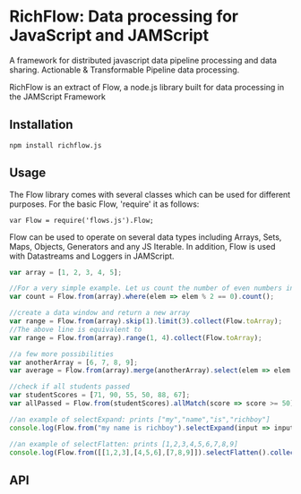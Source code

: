 RichFlow: Data processing for JavaScript and JAMScript
======================================================
A framework for distributed javascript data pipeline processing and data sharing. Actionable & Transformable Pipeline data processing.

RichFlow is an extract of Flow, a node.js library built for data processing in the JAMScript Framework

Installation
------------

`npm install richflow.js`


Usage
-----
The Flow library comes with several classes which can be used for different purposes. 
For the basic Flow, 'require' it as follows:

`var Flow = require('flows.js').Flow;`

Flow can be used to operate on several data types including Arrays, Sets, Maps, Objects, Generators and any JS Iterable. 
In addition, Flow is used with Datastreams and Loggers in JAMScript.

```javascript
var array = [1, 2, 3, 4, 5];

//For a very simple example. Let us count the number of even numbers in the array
var count = Flow.from(array).where(elem => elem % 2 == 0).count();

//create a data window and return a new array
var range = Flow.from(array).skip(1).limit(3).collect(Flow.toArray);
//The above line is equivalent to
var range = Flow.from(array).range(1, 4).collect(Flow.toArray);

//a few more possibilities
var anotherArray = [6, 7, 8, 9];
var average = Flow.from(array).merge(anotherArray).select(elem => elem * 5).average();

//check if all students passed
var studentScores = [71, 90, 55, 50, 88, 67];
var allPassed = Flow.from(studentScores).allMatch(score => score >= 50);

//an example of selectExpand: prints ["my","name","is","richboy"]
console.log(Flow.from("my name is richboy").selectExpand(input => input.split(" ")).collect(Flow.toArray()));

//an example of selectFlatten: prints [1,2,3,4,5,6,7,8,9]
console.log(Flow.from([[1,2,3],[4,5,6],[7,8,9]]).selectFlatten().collect(Flow.toArray()));
```


API
---

